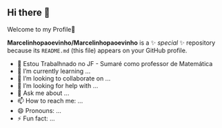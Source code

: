 ## Hi there 👋
Welcome to my Profile💙

**Marcelinhopaoevinho/Marcelinhopaoevinho** is a ✨ _special_ ✨ repository because its `README.md` (this file) appears on your GitHub profile.

- 🔭 Estou Trabalhnado no JF - Sumaré como professor de Matemática
- 🌱 I’m currently learning ...
- 👯 I’m looking to collaborate on ...
- 🤔 I’m looking for help with ...
- 💬 Ask me about ...
- 📫 How to reach me: ...
- 😄 Pronouns: ...
- ⚡ Fun fact: ...

